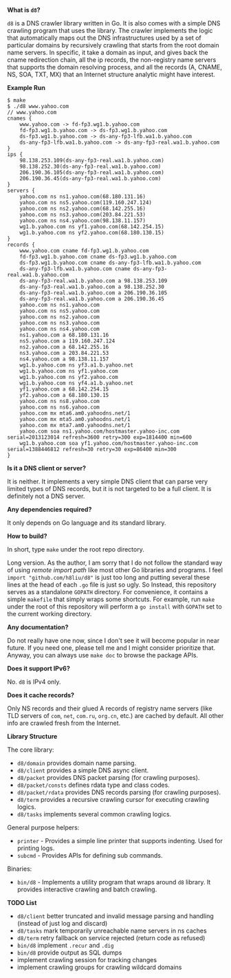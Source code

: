 **What is `d8`?**

`d8` is a DNS crawler library written in Go. It is also comes with a simple DNS
crawling program that uses the library.  The crawler implements the logic that
automatically maps out the DNS infrastructures used by a set of particular
domains by recursively crawling that starts from the root domain name servers.
In specific, it take a domain as input, and gives back the cname redirection
chain, all the ip records, the non-registry name servers that supports the
domain resolving process, and all the records (A, CNAME, NS, SOA, TXT, MX) that
an Internet structure analytic might have interest.

**Example Run**

	$ make
	$ ./d8 www.yahoo.com
	// www.yahoo.com
	cnames {
	    www.yahoo.com -> fd-fp3.wg1.b.yahoo.com
	    fd-fp3.wg1.b.yahoo.com -> ds-fp3.wg1.b.yahoo.com
	    ds-fp3.wg1.b.yahoo.com -> ds-any-fp3-lfb.wa1.b.yahoo.com
	    ds-any-fp3-lfb.wa1.b.yahoo.com -> ds-any-fp3-real.wa1.b.yahoo.com
	}
	ips {
	    98.138.253.109(ds-any-fp3-real.wa1.b.yahoo.com)
	    98.138.252.30(ds-any-fp3-real.wa1.b.yahoo.com)
	    206.190.36.105(ds-any-fp3-real.wa1.b.yahoo.com)
	    206.190.36.45(ds-any-fp3-real.wa1.b.yahoo.com)
	}
	servers {
	    yahoo.com ns ns1.yahoo.com(68.180.131.16)
	    yahoo.com ns ns5.yahoo.com(119.160.247.124)
	    yahoo.com ns ns2.yahoo.com(68.142.255.16)
	    yahoo.com ns ns3.yahoo.com(203.84.221.53)
	    yahoo.com ns ns4.yahoo.com(98.138.11.157)
	    wg1.b.yahoo.com ns yf1.yahoo.com(68.142.254.15)
	    wg1.b.yahoo.com ns yf2.yahoo.com(68.180.130.15)
	}
	records {
	    www.yahoo.com cname fd-fp3.wg1.b.yahoo.com
	    fd-fp3.wg1.b.yahoo.com cname ds-fp3.wg1.b.yahoo.com
	    ds-fp3.wg1.b.yahoo.com cname ds-any-fp3-lfb.wa1.b.yahoo.com
	    ds-any-fp3-lfb.wa1.b.yahoo.com cname ds-any-fp3-real.wa1.b.yahoo.com
	    ds-any-fp3-real.wa1.b.yahoo.com a 98.138.253.109
	    ds-any-fp3-real.wa1.b.yahoo.com a 98.138.252.30
	    ds-any-fp3-real.wa1.b.yahoo.com a 206.190.36.105
	    ds-any-fp3-real.wa1.b.yahoo.com a 206.190.36.45
	    yahoo.com ns ns1.yahoo.com
	    yahoo.com ns ns5.yahoo.com
	    yahoo.com ns ns2.yahoo.com
	    yahoo.com ns ns3.yahoo.com
	    yahoo.com ns ns4.yahoo.com
	    ns1.yahoo.com a 68.180.131.16
	    ns5.yahoo.com a 119.160.247.124
	    ns2.yahoo.com a 68.142.255.16
	    ns3.yahoo.com a 203.84.221.53
	    ns4.yahoo.com a 98.138.11.157
	    wg1.b.yahoo.com ns yf3.a1.b.yahoo.net
	    wg1.b.yahoo.com ns yf1.yahoo.com
	    wg1.b.yahoo.com ns yf2.yahoo.com
	    wg1.b.yahoo.com ns yf4.a1.b.yahoo.net
	    yf1.yahoo.com a 68.142.254.15
	    yf2.yahoo.com a 68.180.130.15
	    yahoo.com ns ns8.yahoo.com
	    yahoo.com ns ns6.yahoo.com
	    yahoo.com mx mta6.am0.yahoodns.net/1
	    yahoo.com mx mta5.am0.yahoodns.net/1
	    yahoo.com mx mta7.am0.yahoodns.net/1
	    yahoo.com soa ns1.yahoo.com/hostmaster.yahoo-inc.com serial=2013123014 refresh=3600 retry=300 exp=1814400 min=600
	    wg1.b.yahoo.com soa yf1.yahoo.com/hostmaster.yahoo-inc.com serial=1388446812 refresh=30 retry=30 exp=86400 min=300
	}

**Is it a DNS client or server?**

It is neither. It implements a very simple DNS client that can parse very
limited types of DNS records, but it is not targeted to be a full client. It is
definitely not a DNS server.

**Any dependencies required?**

It only depends on Go language and its standard library.

**How to build?**

In short, type `make` under the root repo directory.

Long version. As the author, I am sorry that I do not follow the standard way
of using *remote import path* like most other Go libraries and programs.  I feel
`import "github.com/h8liu/d8"` is just too long and putting several these lines
at the head of each `.go` file is just so ugly. So Instead, this repository
serves as a standalone `GOPATH` directory. For convenience, it contains a
simple `makefile` that simply wraps some shortcuts. For example, run `make`
under the root of this repository will perform a `go install` with `GOPATH` set
to the current working directory. 

**Any documentation?**

Do not really have one now, since I don't see it will become popular in near
future.  If you need one, please tell me and I might consider prioritize that.
Anyway, you can always use `make doc` to browse the package APIs.

**Does it support IPv6?**

No. `d8` is IPv4 only.

**Does it cache records?**

Only NS records and their glued A records of registry name servers (like TLD
servers of `com`, `net`, `com.ru`, `org.cn`, etc.) are cached by default. All
other info are crawled fresh from the Internet.

**Library Structure**

The core library:

- `d8/domain` provides domain name parsing.
- `d8/client` provides a simple DNS async client.
- `d8/packet` provides DNS packet parsing (for crawling purposes).
- `d8/packet/consts` defines rdata type and class codes.
- `d8/packet/rdata` provides DNS records parsing (for crawling purposes).
- `d8/term` provides a recursive crawling cursor for executing crawling
  logics.
- `d8/tasks` implements several common crawling logics.

General purpose helpers: 

- `printer` - Provides a simple line printer that supports indenting. Used for
  printing logs.
- `subcmd` - Provides APIs for defining sub commands.

Binaries:

- `bin/d8` - Implements a utility program that wraps around `d8` library. It
  provides interactive crawling and batch crawling.

**TODO List**

- `d8/client` better truncated and invalid message parsing and handling
  (instead of just log and discard)
- `d8/tasks` mark temporarily unreachable name servers in ns caches
- `d8/term` retry fallback on service rejected (return code as refused)
- `bin/d8` implement `.recur` and `.dig`
- `bin/d8` provide output as SQL dumps
- implement crawling session for tracking changes
- implement crawling groups for crawling wildcard domains

